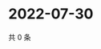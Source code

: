 # 2022-07-30

共 0 条

<!-- BEGIN WEIBO -->
<!-- 最后更新时间 Sat Jul 30 2022 12:36:39 GMT+0800 (China Standard Time) -->

<!-- END WEIBO -->
